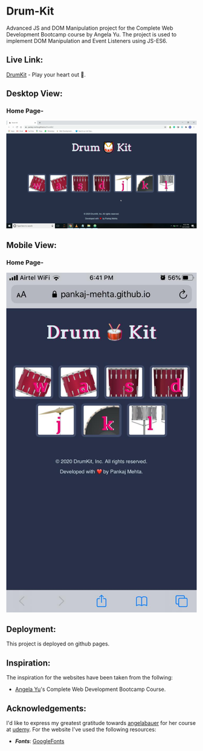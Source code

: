 # Drum-Kit
Advanced JS and DOM Manipulation project for the Complete Web Development Bootcamp course by Angela Yu.
The project is used to implement DOM Manipulation and Event Listeners using JS-ES6.


## Live Link:
[DrumKit](https://pankaj-mehta.github.io/DrumKit/) - Play your heart out 🥁.


## Desktop View:
### Home Page-
<img alt="home-image" src="https://github.com/pankaj-mehta/DrumKit/blob/master/live%20website%20screenshots/app%20home%20page.png">


## Mobile View:
### Home Page-
<img alt="home-image-mobile-view" src="https://github.com/pankaj-mehta/DrumKit/blob/master/live%20website%20screenshots/home%20page%20mobile%20view.jpeg">


## Deployment:
This project is deployed on github pages.


## Inspiration:
The inspiration for the websites have been taken from the follwing:
* [Angela Yu](https://github.com/angelabauer)'s Complete Web Development Bootcamp Course.


## Acknowledgements:
I'd like to express my greatest gratitude towards [angelabauer](https://github.com/angelabauer) for her course at [udemy](https://www.udemy.com/course/the-complete-web-development-bootcamp/).
For the website I've used the following resources:
* ***Fonts***: [GoogleFonts](https://fonts.google.com/)
